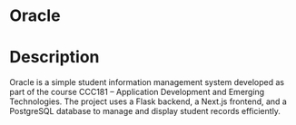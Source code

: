 # Oracle

# Description

Oracle is a simple student information management system developed as part of the course CCC181 – Application Development and Emerging Technologies.
The project uses a Flask backend, a Next.js frontend, and a PostgreSQL database to manage and display student records efficiently.

